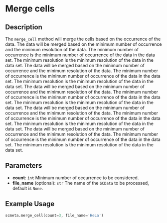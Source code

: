 # Merge cells

## Description

The `merge_cell` method will merge the cells based on the occurrence of the data. The data will be merged based on the minimum number of occurrence and the minimum resolution of the data. The minimum number of occurrence is the minimum number of occurrence of the data in the data set. The minimum resolution is the minimum resolution of the data in the data set. The data will be merged based on the minimum number of occurrence and the minimum resolution of the data. The minimum number of occurrence is the minimum number of occurrence of the data in the data set. The minimum resolution is the minimum resolution of the data in the data set. The data will be merged based on the minimum number of occurrence and the minimum resolution of the data. The minimum number of occurrence is the minimum number of occurrence of the data in the data set. The minimum resolution is the minimum resolution of the data in the data set. The data will be merged based on the minimum number of occurrence and the minimum resolution of the data. The minimum number of occurrence is the minimum number of occurrence of the data in the data set. The minimum resolution is the minimum resolution of the data in the data set. The data will be merged based on the minimum number of occurrence and the minimum resolution of the data. The minimum number of occurrence is the minimum number of occurrence of the data in the data set. The minimum resolution is the minimum resolution of the data in the data set.

## Parameters

- **count**: `int` Minimum number of occurrence to be considered.
- **file_name** (optional): `str` The name of the `SCData` to be processed, default is `None`.

## Example Usage

```python
scmeta.merge_cell(count=3, file_name='HeLa')
```

